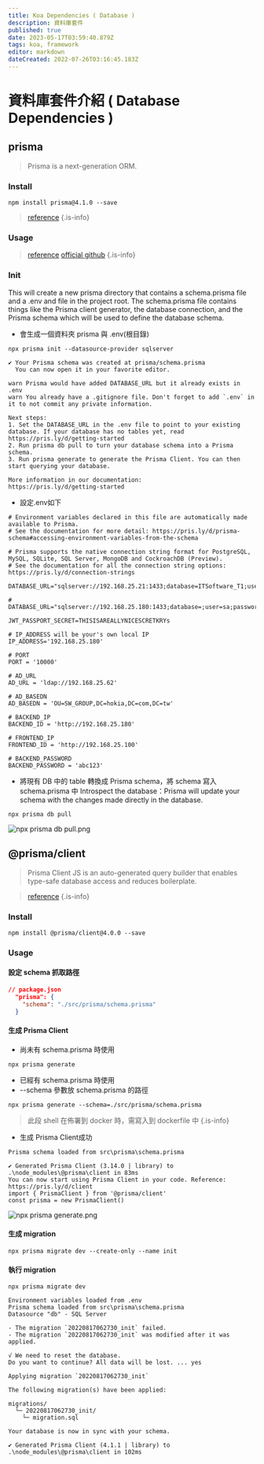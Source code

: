 ```yaml
---
title: Koa Dependencies ( Database )
description: 資料庫套件
published: true
date: 2023-05-17T03:59:40.879Z
tags: koa, framework
editor: markdown
dateCreated: 2022-07-26T03:16:45.183Z
---
```


# 資料庫套件介紹 ( Database Dependencies )
## prisma
> Prisma is a next-generation ORM.
### Install
```shell
npm install prisma@4.1.0 --save
```
> [reference](https://www.npmjs.com/package/prisma) 
{.is-info}

### Usage
> [reference](https://www.koyeb.com/tutorials/deploy-a-rest-api-using-koa-prisma-and-aiven)
> [official github](https://github.com/prisma/prisma)
{.is-info}

### Init
This will create a new prisma directory that contains a schema.prisma file and a .env and file in the project root. The schema.prisma file contains things like the Prisma client generator, the database connection, and the Prisma schema which will be used to define the database schema.
- 會生成一個資料夾 prisma 與 .env(根目錄)
```shell
npx prisma init --datasource-provider sqlserver
```
```
✔ Your Prisma schema was created at prisma/schema.prisma
  You can now open it in your favorite editor.
  
warn Prisma would have added DATABASE_URL but it already exists in .env
warn You already have a .gitignore file. Don't forget to add `.env` in it to not commit any private information.

Next steps:
1. Set the DATABASE_URL in the .env file to point to your existing database. If your database has no tables yet, read 
https://pris.ly/d/getting-started
2. Run prisma db pull to turn your database schema into a Prisma schema.
3. Run prisma generate to generate the Prisma Client. You can then start querying your database.

More information in our documentation:
https://pris.ly/d/getting-started
```
- 設定.env如下
```shell
# Environment variables declared in this file are automatically made available to Prisma.
# See the documentation for more detail: https://pris.ly/d/prisma-schema#accessing-environment-variables-from-the-schema

# Prisma supports the native connection string format for PostgreSQL, MySQL, SQLite, SQL Server, MongoDB and CockroachDB (Preview).
# See the documentation for all the connection string options: https://pris.ly/d/connection-strings

DATABASE_URL="sqlserver://192.168.25.21:1433;database=ITSoftware_T1;user=sa;password=mis8856;encrypt=DANGER_PLAINTEXT"

# DATABASE_URL="sqlserver://192.168.25.180:1433;database=;user=sa;password=mis8856;"

JWT_PASSPORT_SECRET=THISISAREALLYNICESCRETKRYs

# IP_ADDRESS will be your's own local IP
IP_ADDRESS='192.168.25.180'

# PORT
PORT = '10000'

# AD_URL
AD_URL = 'ldap://192.168.25.62'

# AD_BASEDN
AD_BASEDN = 'OU=SW_GROUP,DC=hokia,DC=com,DC=tw'

# BACKEND_IP
BACKEND_ID = 'http://192.168.25.180'

# FRONTEND_IP
FRONTEND_ID = 'http://192.168.25.100'

# BACKEND_PASSWORD
BACKEND_PASSWORD = 'abc123'
```
- 將現有 DB 中的 table 轉換成 Prisma schema，將 schema 寫入 schema.prisma 中
Introspect the database：Prisma will update your schema with the changes made directly in the database.
```shell
npx prisma db pull
```

![npx prisma db pull.png](http://192.168.25.60:8000/files/file_storage/d6d3b9a5.png)

## @prisma/client
> Prisma Client JS is an auto-generated query builder that enables type-safe database access and reduces boilerplate.

> [reference](https://www.npmjs.com/package/@prisma/client) 
{.is-info}

### Install
```shell
npm install @prisma/client@4.0.0 --save
```
### Usage
#### 設定 schema 抓取路徑
```json
// package.json
  "prisma": {
    "schema": "./src/prisma/schema.prisma"
  }
```
#### 生成 Prisma Client
- 尚未有 schema.prisma 時使用
```shell
npx prisma generate 
```
- 已經有 schema.prisma 時使用
- --schema 參數放 schema.prisma 的路徑
```shell
npx prisma generate --schema=./src/prisma/schema.prisma
```

> 此段 shell 在佈署到 docker 時，需寫入到 dockerfile 中
{.is-info}

- 生成 Prisma Client成功
```shell
Prisma schema loaded from src\prisma\schema.prisma

✔ Generated Prisma Client (3.14.0 | library) to .\node_modules\@prisma\client in 83ms
You can now start using Prisma Client in your code. Reference: https://pris.ly/d/client
import { PrismaClient } from '@prisma/client'
const prisma = new PrismaClient()
```

![npx prisma generate.png](http://192.168.25.60:8000/files/file_storage/35b8b821.png)

#### 生成 migration
```shell
npx prisma migrate dev --create-only --name init
```

#### 執行 migration
```shell
npx prisma migrate dev
```

```
Environment variables loaded from .env
Prisma schema loaded from src\prisma\schema.prisma
Datasource "db" - SQL Server

- The migration `20220817062730_init` failed.
- The migration `20220817062730_init` was modified after it was applied.

√ We need to reset the database.
Do you want to continue? All data will be lost. ... yes

Applying migration `20220817062730_init`

The following migration(s) have been applied:

migrations/
  └─ 20220817062730_init/
    └─ migration.sql

Your database is now in sync with your schema.

✔ Generated Prisma Client (4.1.1 | library) to .\node_modules\@prisma\client in 102ms
```


